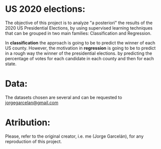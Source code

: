 # US 2020 elections: 
The objective of this project is to analyze "a posteriori" the results of the 2020 US Presidential Elections, by using supervised learning techniques that can be grouped in two main families: Classification and Regression.  

In **classification** the approach is going to be to predict the winner of each US county. However, the motivation in **regression** is going to be to predict in a rough way the winner of the presidential elections. by predicting the percentage of votes for each candidate in each county and then for each state.   
 
# Data: 
The datasets chosen are several and can be requested to jorgegarcelan@gmail.com

# Atribution: 
Please, refer to the original creator, i.e. me (Jorge Garcelán), for any reproduction of this project.
